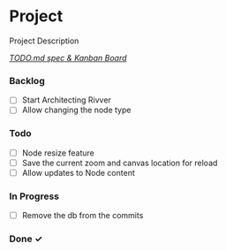 # Project

Project Description

<em>[TODO.md spec & Kanban Board](https://bit.ly/3fCwKfM)</em>

### Backlog

- [ ] Start Architecting Rivver  
- [ ] Allow changing the node type  

### Todo

- [ ] Node resize feature  
- [ ] Save the current zoom and canvas location for reload  
- [ ] Allow updates to Node content  

### In Progress

- [ ] Remove the db from the commits  

### Done ✓


